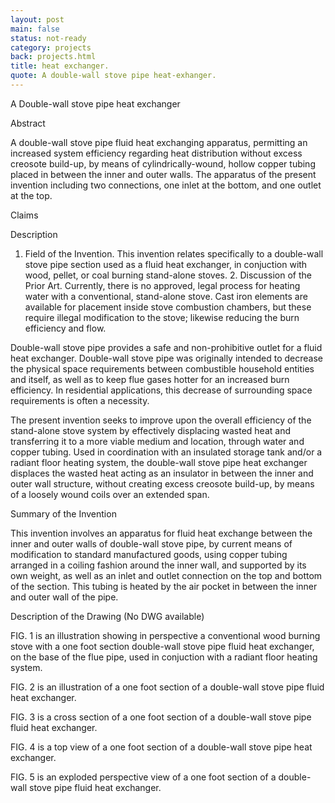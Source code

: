 ```yaml
---
layout: post
main: false
status: not-ready
category: projects
back: projects.html
title: heat exchanger.
quote: A double-wall stove pipe heat-exhanger.
---
```


A Double-wall stove pipe heat exchanger

Abstract

A double-wall stove pipe fluid heat exchanging apparatus, permitting an increased system efficiency regarding heat distribution without excess creosote build-up, by means of cylindrically-wound, hollow copper tubing placed in between the inner and outer walls. The apparatus of the present invention including two connections, one inlet at the bottom, and one outlet at the top.

Claims

Description

1. Field of the Invention. This invention relates specifically to a double-wall stove pipe section used as a fluid heat exchanger, in conjuction with wood, pellet, or coal burning stand-alone stoves. 2. Discussion of the Prior Art. Currently, there is no approved, legal process for heating water with a conventional, stand-alone stove. Cast iron elements are available for placement inside stove combustion chambers, but these require illegal modification to the stove; likewise reducing the burn efficiency and flow.

Double-wall stove pipe provides a safe and non-prohibitive outlet for a fluid heat exchanger. Double-wall stove pipe was originally intended to decrease the physical space requirements between combustible household entities and itself, as well as to keep flue gases hotter for an increased burn efficiency. In residential applications, this decrease of surrounding space requirements is often a necessity.

The present invention seeks to improve upon the overall efficiency of the stand-alone stove system by effectively displacing wasted heat and transferring it to a more viable medium and location, through water and copper tubing. Used in coordination with an insulated storage tank and/or a radiant floor heating system, the double-wall stove pipe heat exchanger displaces the wasted heat acting as an insulator in between the inner and outer wall structure, without creating excess creosote build-up, by means of a loosely wound coils over an extended span. 

Summary of the Invention

This invention involves an apparatus for fluid heat exchange between the inner and outer walls of double-wall stove pipe, by current means of modification to standard manufactured goods, using copper tubing arranged in a coiling fashion around the inner wall, and supported by its own weight, as well as an inlet and outlet connection on the top and bottom of the section. This tubing is heated by the air pocket in between the inner and outer wall of the pipe.

Description of the Drawing (No DWG available) 


FIG. 1 is an illustration showing in perspective a conventional wood burning stove with a one foot section double-wall stove pipe fluid heat exchanger, on the base of the flue pipe, used in conjuction with a radiant floor heating system.

FIG. 2 is an illustration of a one foot section of a double-wall stove pipe fluid heat exchanger.

FIG. 3 is a cross section of a one foot section of a double-wall stove pipe fluid heat exchanger.

FIG. 4 is a top view of a one foot section of a double-wall stove pipe heat exchanger.

FIG. 5 is an exploded perspective view of a one foot section of a double-wall stove pipe fluid heat exchanger.
